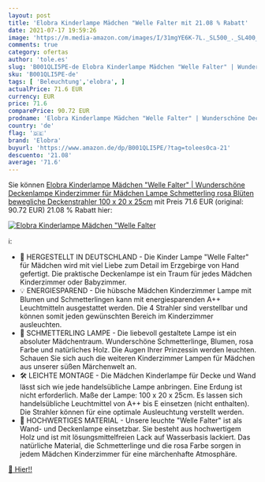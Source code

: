 ```yaml
---
layout: post
title: 'Elobra Kinderlampe Mädchen "Welle Falter mit 21.08 % Rabatt'
date: 2021-07-17 19:59:26
image: 'https://m.media-amazon.com/images/I/31mgYE6K-7L._SL500_._SL400_.jpg'
comments: true
category: ofertas
author: 'tole.es'
slug: 'B001QLI5PE-de Elobra Kinderlampe Mädchen "Welle Falter" | Wunderschöne...'
sku: 'B001QLI5PE-de'
tags: [ 'Beleuchtung','elobra', ]
actualPrice: 71.6 EUR
currency: EUR
price: 71.6
comparePrice: 90.72 EUR
prodname: 'Elobra Kinderlampe Mädchen "Welle Falter" | Wunderschöne Deckenlampe Kinderzimmer für Mädchen  Lampe Schmetterling  rosa  Blüten  bewegliche Deckenstrahler  100 x 20 x 25cm'
country: 'de'
flag: '🇩🇪'
brand: 'Elobra'
buyurl: 'https://www.amazon.de/dp/B001QLI5PE/?tag=tolees0ca-21'
descuento: '21.08'
average: '71.6'
---
```


Sie können [Elobra Kinderlampe Mädchen "Welle Falter" | Wunderschöne Deckenlampe Kinderzimmer für Mädchen  Lampe Schmetterling  rosa  Blüten  bewegliche Deckenstrahler  100 x 20 x 25cm](https://www.amazon.de/dp/B001QLI5PE/?tag=tolees0ca-21) mit Preis 71.6 EUR (original: 90.72 EUR) 21.08 % Rabatt hier:

[![Elobra Kinderlampe Mädchen "Welle Falter](https://m.media-amazon.com/images/I/31mgYE6K-7L._SL500_._SL400_.jpg)](https://www.amazon.de/dp/B001QLI5PE/?tag=tolees0ca-21)

ℹ️:

- 🙌 HERGESTELLT IN DEUTSCHLAND - Die Kinder Lampe "Welle Falter" für Mädchen wird mit viel Liebe zum Detail im Erzgebirge von Hand gefertigt. Die praktische Deckenlampe ist ein Traum für jedes Mädchen Kinderzimmer oder Babyzimmer.
- 💡 ENERGIESPAREND - Die hübsche Mädchen Kinderzimmer Lampe mit Blumen und Schmetterlingen kann mit energiesparenden A++ Leuchtmitteln ausgestattet werden. Die 4 Strahler sind verstellbar und können somit jeden gewünschten Bereich im Kinderzimmer ausleuchten.
- 🌸 SCHMETTERLING LAMPE - Die liebevoll gestaltete Lampe ist ein absoluter Mädchentraum. Wunderschöne Schmetterlinge, Blumen, rosa Farbe und natürliches Holz. Die Augen Ihrer Prinzessin werden leuchten. Schauen Sie sich auch die weiteren Kinderzimmer Lampen für Mädchen aus unserer süßen Märchenwelt an.
- 🛠️ LEICHTE MONTAGE - Die Mädchen Kinderlampe für Decke und Wand lässt sich wie jede handelsübliche Lampe anbringen. Eine Erdung ist nicht erforderlich. Maße der Lampe: 100 x 20 x 25cm. Es lassen sich handelsübliche Leuchtmittel von A++ bis E einsetzen (nicht enthalten). Die Strahler können für eine optimale Ausleuchtung verstellt werden.
- 🌳 HOCHWERTIGES MATERIAL - Unsere leuchte "Welle Falter" ist als Wand- und Deckenlampe einsetzbar. Sie besteht aus hochwertigem Holz und ist mit lösungsmittelfreien Lack auf Wasserbasis lackiert. Das natürliche Material, die Schmetterlinge und die rosa Farbe sorgen in jedem Mädchen Kinderzimmer für eine märchenhafte Atmosphäre.

[🛒 Hier!!](https://www.amazon.de/dp/B001QLI5PE/?tag=tolees0ca-21)
